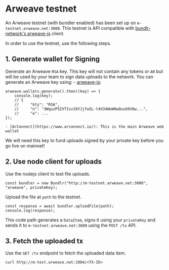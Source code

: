 # Arweave testnet

An Arweave testnet (with bundler enabled) has been set up on `m-testnet.arweave.net:3000`. This testnet is API compatible with [bundlr-network's arweave-js](https://github.com/Bundlr-Network/js-client) client. 

In order to use the testnet, use the following steps. 

## 1. Generate wallet for Signing
Generate an Arweave `RSA` key. This key will not contain any tokens or `AR` but will be used by your team to sign data uploads to the network. You can generate an Arweave key using:
    - [arweave-js](https://github.com/ArweaveTeam/arweave-js#create-a-new-wallet-and-private-key): 
```
arweave.wallets.generate().then((key) => {
    console.log(key);
    // {
    //     "kty": "RSA",
    //     "n": "3WquzP5IVTIsv3XYJjfw5L-t4X34WoWHwOuxb9V8w...",
    //     "e": ...
});
```
    - [ArConnect](https://www.arconnect.io/): This is the main Arweave web wallet

We will need this key to fund uploads signed by your private key before you go live on mainnet! 

## 2. Use node client for uploads 

Use the nodejs client to test file uploads. 
```
const bundler = new Bundlr("http://m-testnet.arweave.net:3000", "arweave", privateKey);
```

Upload the file at `path` to the testnet. 
```
const response = await bundler.uploadFile(path);
console.log(response);
```

This code path generates a `DataItem`, signs it using your `privateKey` and sends it to `m-testnet.arweave.net:3000` using the `POST /tx` API.

## 3. Fetch the uploaded tx

Use the `GET /tx` endpoint to fetch the uploaded data item. 
```
curl http://m-test.arweave.net:1984/<TX-ID>
```
